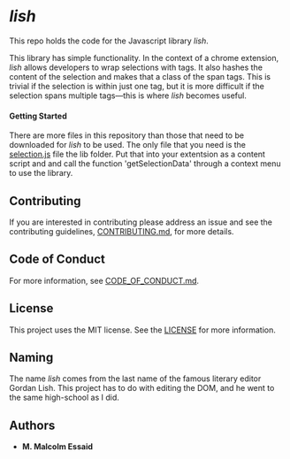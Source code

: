 # *lish*
This repo holds the code for the Javascript library *lish*.

This library has simple functionality. In the context of  a chrome extension, *lish* allows developers to wrap selections with tags. It also hashes the content of the selection and makes that a class of the span tags. This is trivial if the selection is within just one tag, but it is more difficult if the selection spans multiple tags—this is where *lish* becomes useful.

#### Getting Started

There are more files in this repository than those that need to be downloaded for *lish* to be used. The only file that you need is the [selection.js](lib/selection.js) file the lib folder. Put that into your extentsion as a content script and and call the function 'getSelectionData' through a context menu to use the library.

## Contributing

If you are interested in contributing please address an issue and see the contributing guidelines, [CONTRIBUTING.md](CONTRIBUTING.md), for more details.

## Code of Conduct

For more information, see [CODE_OF_CONDUCT.md](CODE_OF_CONDUCT.md).

## License

This project uses the MIT license. See the [LICENSE](LICENSE) for more information.


## Naming

The name *lish* comes from the last name of the famous literary editor Gordan Lish. This project has to do with editing the DOM, and he went to the same high-school as I did.

## Authors

* **M. Malcolm Essaid**
